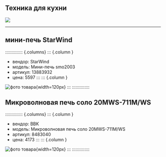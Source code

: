 
## Техника для кухни

![](pic/category_5.jpeg)

* * * 
## мини-печь StarWind
:::::::::::::: {.columns}
::: {.column }
* вендор: StarWind
* модель: Мини-печь smo2003
* артикул: 13883932
* цена: 5597
:::
::: {.column }

![фото товара](pic/13883932.png){width=120px}
:::
::::::::::::::

## Микроволновая печь соло 20MWS-711M/WS
:::::::::::::: {.columns}
::: {.column }
* вендор: BBK
* модель: Микроволновая печь соло 20MWS-711M/WS
* артикул: 8483040
* цена: 4173
:::
::: {.column }

![фото товара](pic/8483040.png){width=120px}
:::
::::::::::::::    
